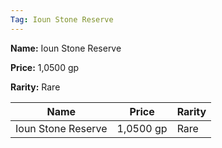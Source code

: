 ```yaml
---
Tag: Ioun Stone Reserve
---
```


**Name:** Ioun Stone Reserve

**Price:** 1,0500 gp

**Rarity:** Rare

| Name     | Price     | Rarity     |
| -------- | --------- | ---------- |
| Ioun Stone Reserve | 1,0500 gp | Rare |
